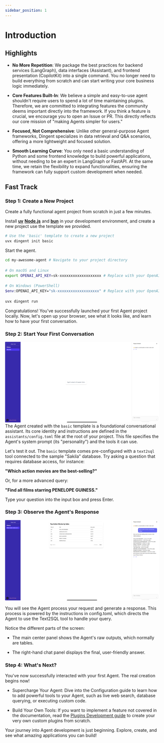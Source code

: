 ```yaml
---
sidebar_position: 1
---
```


# Introduction

## Highlights
* **No More Repetition**: We package the best practices for backend services (LangGraph), data interfaces (Assistant), and frontend presentation (CopilotKit) into a single command. You no longer need to build everything from scratch and can start writing your core business logic immediately.

* **Core Features Built-In**: We believe a simple and easy-to-use agent shouldn't require users to spend a lot of time maintaining plugins. Therefore, we are committed to integrating features the community deems important directly into the framework. If you think a feature is crucial, we encourage you to open an Issue or PR. This directly reflects our core mission of "making Agents simpler for users."

* **Focused, Not Comprehensive**: Unlike other general-purpose Agent frameworks, Dingent specializes in data retrieval and Q\&A scenarios, offering a more lightweight and focused solution.

* **Smooth Learning Curve**: You only need a basic understanding of Python and some frontend knowledge to build powerful applications, without needing to be an expert in LangGraph or FastAPI. At the same time, we retain the flexibility to expand functionalities, ensuring the framework can fully support custom development when needed.

## Fast Track

### Step 1: Create a New Project
Create a fully functional agent project from scratch in just a few minutes.


Install [**uv**](https://docs.astral.sh/uv/getting-started/installation/) [**Node.js**](https://nodejs.org/en/download/) and [**bun**](https://bun.com/docs/installation) in your development environment, and create a new project use the template we provided.

```bash
# Use the 'basic' template to create a new project
uvx dingent init basic
```

Start the agent.
```bash
cd my-awesome-agent # Navigate to your project directory

# On macOS and Linux
export OPENAI_API_KEY=sk-xxxxxxxxxxxxxxxxxxx # Replace with your OpenAI API Key

# On Windows (PowerShell)
$env:OPENAI_API_KEY="sk-xxxxxxxxxxxxxxxxxxx" # Replace with your OpenAI API Key

uvx dingent run
```

Congratulations! You've successfully launched your first Agent project locally. Now, let's open up your browser, see what it looks like, and learn how to have your first conversation.


### Step 2: Start Your First Conversation

![dingent-wait-for-input](./assets/dingent-wait-for-input.png)
The Agent created with the `basic` template is a foundational conversational assistant. Its core identity and instructions are defined in the `assistants/config.toml` file at the root of your project. This file specifies the Agent's system prompt (its "personality") and the tools it can use.

Let's test it out. The `basic` template comes pre-configured with a `text2sql` tool connected to the sample "Sakila" database. Try asking a question that requires database access, for instance:

**"Which action movies are the best-selling?"**

Or, for a more advanced query:

**"Find all films starring PENELOPE GUINESS."**

Type your question into the input box and press Enter.

### Step 3: Observe the Agent's Response

![dingent-answer-which-action](./assets/dingent-answer-which-action.png)

You will see the Agent process your request and generate a response. This process is powered by the instructions in config.toml, which directs the Agent to use the Text2SQL tool to handle your query.

Notice the different parts of the screen:

- The main center panel shows the Agent's raw outputs, which normally are tables.

- The right-hand chat panel displays the final, user-friendly answer.

### Step 4: What's Next?

You've now successfully interacted with your first Agent. The real creation begins now!

- Supercharge Your Agent: Dive into the Configuration guide to learn how to add powerful tools to your Agent, such as live web search, database querying, or executing custom code.

- Build Your Own Tools: If you want to implement a feature not covered in the documentation, read the [Plugins Development guide](./advanced-guides/plugins-development.md) to create your very own custom plugins from scratch.

Your journey into Agent development is just beginning. Explore, create, and see what amazing applications you can build!
